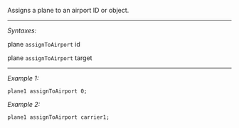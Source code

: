 Assigns a plane to an airport ID or object.


---
*Syntaxes:*

plane `assignToAirport` id

plane `assignToAirport` target

---
*Example 1:*

```sqf
plane1 assignToAirport 0;
```

*Example 2:*

```sqf
plane1 assignToAirport carrier1;
```